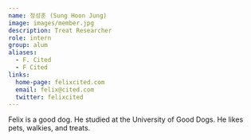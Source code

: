 ```yaml
---
name: 정성훈 (Sung Hoon Jung)
image: images/member.jpg
description: Treat Researcher
role: intern
group: alum
aliases:
  - F. Cited
  - F Cited
links:
  home-page: felixcited.com
  email: felix@cited.com
  twitter: felixcited
---
```


Felix is a good dog.
He studied at the University of Good Dogs.
He likes pets, walkies, and treats.
